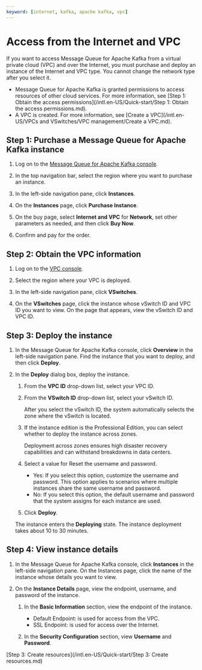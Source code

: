 ```yaml
---
keyword: [internet, kafka, apache kafka, vpc]
---
```


# Access from the Internet and VPC

If you want to access Message Queue for Apache Kafka from a virtual private cloud \(VPC\) and over the Internet, you must purchase and deploy an instance of the Internet and VPC type. You cannot change the network type after you select it.

-   Message Queue for Apache Kafka is granted permissions to access resources of other cloud services. For more information, see [Step 1: Obtain the access permissions](/intl.en-US/Quick-start/Step 1: Obtain the access permissions.md).
-   A VPC is created. For more information, see [Create a VPC](/intl.en-US/VPCs and VSwitches/VPC management/Create a VPC.md).

## Step 1: Purchase a Message Queue for Apache Kafka instance

1.  Log on to the [Message Queue for Apache Kafka console](http://kafka.console.aliyun.com/).

2.  In the top navigation bar, select the region where you want to purchase an instance.

3.  In the left-side navigation pane, click **Instances**.

4.  On the **Instances** page, click **Purchase Instance**.

5.  On the buy page, select **Internet and VPC** for **Network**, set other parameters as needed, and then click **Buy Now**.

6.  Confirm and pay for the order.


## Step 2: Obtain the VPC information

1.  Log on to the [VPC console](https://vpcnext.console.aliyun.com/).

2.  Select the region where your VPC is deployed.

3.  In the left-side navigation pane, click **VSwitches**.

4.  On the **VSwitches** page, click the instance whose vSwitch ID and VPC ID you want to view. On the page that appears, view the vSwitch ID and VPC ID.


## Step 3: Deploy the instance

1.  In the Message Queue for Apache Kafka console, click **Overview** in the left-side navigation pane. Find the instance that you want to deploy, and then click **Deploy**.

2.  In the **Deploy** dialog box, deploy the instance.

    1.  From the **VPC ID** drop-down list, select your VPC ID.

    2.  From the **VSwitch ID** drop-down list, select your vSwitch ID.

        After you select the vSwitch ID, the system automatically selects the zone where the vSwitch is located.

    3.  If the instance edition is the Professional Edition, you can select whether to deploy the instance across zones.

        Deployment across zones ensures high disaster recovery capabilities and can withstand breakdowns in data centers.

    4.  Select a value for Reset the username and password.

        -   Yes: If you select this option, customize the username and password. This option applies to scenarios where multiple instances share the same username and password.
        -   No: If you select this option, the default username and password that the system assigns for each instance are used.
    5.  Click **Deploy**.

    The instance enters the **Deploying** state. The instance deployment takes about 10 to 30 minutes.


## Step 4: View instance details

1.  In the Message Queue for Apache Kafka console, click **Instances** in the left-side navigation pane. On the Instances page, click the name of the instance whose details you want to view.

2.  On the **Instance Details** page, view the endpoint, username, and password of the instance.

    1.  In the **Basic Information** section, view the endpoint of the instance.

        -   Default Endpoint: is used for access from the VPC.
        -   SSL Endpoint: is used for access over the Internet.
    2.  In the **Security Configuration** section, view **Username** and **Password**.


[Step 3: Create resources](/intl.en-US/Quick-start/Step 3: Create resources.md)

